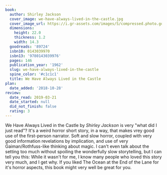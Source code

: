 ```yaml
---
book:
  author: Shirley Jackson
  cover_image: we-have-always-lived-in-the-castle.jpg
  cover_image_url: https://i.gr-assets.com/images/S/compressed.photo.goodreads.com/books/1415357189l/89724._SX98_.jpg
  dimensions:
    height: 22.0
    thickness: 1.2
    width: 14.3
  goodreads: '89724'
  isbn10: 0143039970
  isbn13: '9780143039976'
  pages: 146
  publication_year: '1962'
  slug: we-have-always-lived-in-the-castle
  spine_color: '#c1c1c1'
  title: We Have Always Lived in the Castle
plan:
  date_added: '2018-10-28'
review:
  date_read: 2019-03-21
  date_started: null
  did_not_finish: false
  rating: 3
---
```


We Have Always Lived in the Castle by *Shirley Jackson* is very "what did I just read"? It's a weird horror short story, in a way, that makes vrey good use of the first-person narrator. Soft and slow horror, coupled with very good information revelations by implication, and use of very Gaiman/Rothfuss-like thinking about magic. I can't even talk about the setting too much without spoiling the wonderfully slow storytelling, but I can tell you this: While it wasn't for me, I know many people who loved this story very much, and I get why. If you liked The Ocean at the End of the Lane for it's horror aspects, this book might very well be great for you.

